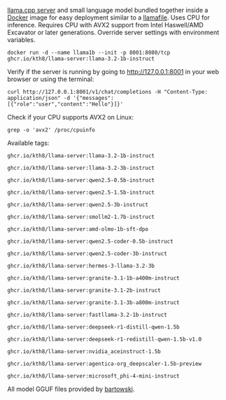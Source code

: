[llama.cpp server](https://github.com/ggerganov/llama.cpp/tree/master/examples/server) and small language model bundled together inside a [Docker](https://www.docker.com) image for easy deployment similar to a [llamafile](https://github.com/Mozilla-Ocho/llamafile). Uses CPU for inference. Requires CPU with AVX2 support from Intel Haswell/AMD Excavator or later generations. Override server settings with environment variables.
```
docker run -d --name llama1b --init -p 8001:8080/tcp ghcr.io/kth8/llama-server:llama-3.2-1b-instruct
```
Verify if the server is running by going to http://127.0.0.1:8001 in your web browser or using the terminal:
```
curl http://127.0.0.1:8001/v1/chat/completions -H "Content-Type: application/json" -d '{"messages":[{"role":"user","content":"Hello"}]}'
```
Check if your CPU supports AVX2 on Linux:
```
grep -o 'avx2' /proc/cpuinfo
```
Available tags:

<!-- TAGS_START -->
```
ghcr.io/kth8/llama-server:llama-3.2-1b-instruct

ghcr.io/kth8/llama-server:llama-3.2-3b-instruct

ghcr.io/kth8/llama-server:qwen2.5-0.5b-instruct

ghcr.io/kth8/llama-server:qwen2.5-1.5b-instruct

ghcr.io/kth8/llama-server:qwen2.5-3b-instruct

ghcr.io/kth8/llama-server:smollm2-1.7b-instruct

ghcr.io/kth8/llama-server:amd-olmo-1b-sft-dpo

ghcr.io/kth8/llama-server:qwen2.5-coder-0.5b-instruct

ghcr.io/kth8/llama-server:qwen2.5-coder-3b-instruct

ghcr.io/kth8/llama-server:hermes-3-llama-3.2-3b

ghcr.io/kth8/llama-server:granite-3.1-1b-a400m-instruct

ghcr.io/kth8/llama-server:granite-3.1-2b-instruct

ghcr.io/kth8/llama-server:granite-3.1-3b-a800m-instruct

ghcr.io/kth8/llama-server:fastllama-3.2-1b-instruct

ghcr.io/kth8/llama-server:deepseek-r1-distill-qwen-1.5b

ghcr.io/kth8/llama-server:deepseek-r1-redistill-qwen-1.5b-v1.0

ghcr.io/kth8/llama-server:nvidia_aceinstruct-1.5b

ghcr.io/kth8/llama-server:agentica-org_deepscaler-1.5b-preview

ghcr.io/kth8/llama-server:microsoft_phi-4-mini-instruct

```

<!-- TAGS_END -->

All model GGUF files provided by [bartowski](https://huggingface.co/bartowski).
